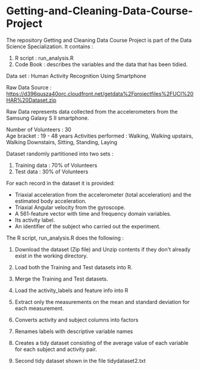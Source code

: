 # Getting-and-Cleaning-Data-Course-Project
The repository Getting and Cleaning Data Course Project is part of the Data Science Specialization. It contains :

1. R script : run_analysis.R 
2. Code Book : describes the variables and the data that has been tidied. 

Data set : Human Activity Recognition Using Smartphone

Raw Data Source : 
https://d396qusza40orc.cloudfront.net/getdata%2Fprojectfiles%2FUCI%20HAR%20Dataset.zip

Raw Data represents data collected from the accelerometers from the Samsung Galaxy S II smartphone. 

Number of Volunteers : 30  
Age bracket : 19 - 48 years
Activities performed : 
Walking, Walking upstairs, Walking Downstairs, Sitting, Standing, Laying

Dataset randomly partitioned into two sets :

1. Training data  : 70% of Volunteers
2. Test data 	  : 30% of Volunteers

For each record in the dataset it is provided: 
- Triaxial acceleration from the accelerometer (total acceleration) and the estimated body acceleration. 
- Triaxial Angular velocity from the gyroscope. 
- A 561-feature vector with time and frequency domain variables. 
- Its activity label. 
- An identifier of the subject who carried out the experiment.

The R script, run_analysis.R does the following :

1. Download the dataset (Zip file) and Unzip contents if they don't already exist in the working directory.

2. Load both the Training and Test datasets into R.

3. Merge the Training and Test datasets.

4. Load the activity_labels and feature info into R

5. Extract only the measurements on the mean and standard deviation for each measurement. 

6. Converts activity and subject columns into factors

7. Renames labels with descriptive variable names

8. Creates a tidy dataset consisting of the average value of each variable for each subject and activity pair.

9. Second tidy dataset shown in the file tidydataset2.txt
